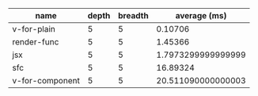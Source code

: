 | name            | depth | breadth | average (ms)       |
| --------------- | ----- | ------- | ------------------ |
| v-for-plain     | 5     | 5       | 0.10706            |
| render-func     | 5     | 5       | 1.45366            |
| jsx             | 5     | 5       | 1.7973299999999999 |
| sfc             | 5     | 5       | 16.89324           |
| v-for-component | 5     | 5       | 20.511090000000003 |